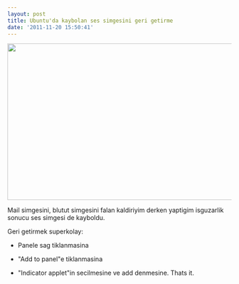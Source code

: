 ```yaml
---
layout: post
title: Ubuntu'da kaybolan ses simgesini geri getirme
date: '2011-11-20 15:50:41'
---
```


<a href="http://devdala.files.wordpress.com/2011/11/misfits-s01e03-avi_20110906_225931-543.jpg"><img class="aligncenter" src="http://devdala.files.wordpress.com/2011/11/misfits-s01e03-avi_20110906_225931-543.jpg" alt="" width="624" height="352" /></a>

Mail simgesini, blutut simgesini falan kaldiriyim derken yaptigim isguzarlik sonucu ses simgesi de kayboldu.

Geri getirmek superkolay:

- Panele sag tiklanmasina

- "Add to panel"e tiklanmasina

- "Indicator applet"in secilmesine ve add denmesine. Thats it.